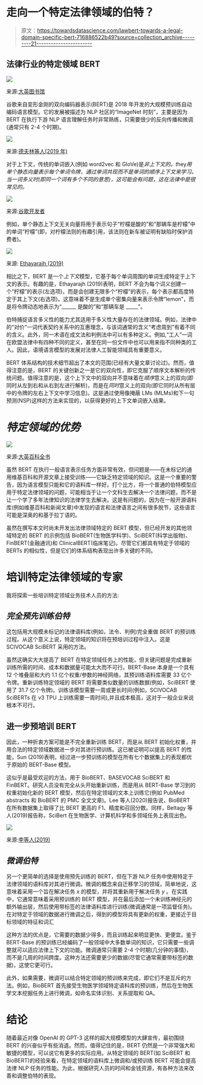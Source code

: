# 走向一个特定法律领域的伯特？

> 原文：<https://towardsdatascience.com/lawbert-towards-a-legal-domain-specific-bert-716886522b49?source=collection_archive---------21----------------------->

## 法律行业的特定领域 BERT

![](img/735dfefe351f99f67c8bfbe9e7e24f8a.png)

来源:[大英图书馆](https://www.bl.uk/collection-guides/modern-law-reports-and-legal-cases)

谷歌来自变形金刚的双向编码器表示(BERT)是 2018 年开发的大规模预训练自动编码语言模型。它的发展被描述为 NLP 社区的“ImageNet 时刻”，主要是因为 BERT 在执行下游 NLP 语言理解任务时非常熟练，只需要很少的反向传播和微调(通常只有 2-4 个时期)。

![](img/602b6f3434088ea9dc9738f7ef7b4080.png)

来源:[德夫林等人(2019 年)](https://arxiv.org/abs/1810.04805)

对于上下文，传统的单词嵌入(例如 word2vec 和 GloVe)是*非上下文的。t*hey*用单个静态向量表示每个单词令牌，通过单词共现而不是单词的顺序上下文来学习。当一词多义时(即同一个词有多个不同的意思)，这可能会有问题，这在法律中是很常见的。*

![](img/23bef0d77133fda4c4c6776e9d37d4b0.png)

来源:[谷歌开发者](https://developers.google.com/machine-learning/crash-course/embeddings/translating-to-a-lower-dimensional-space)

例如，单个静态上下文无关向量将用于表示句子“柠檬是酸的”和“那辆车是柠檬”中的单词“柠檬”(即，对柠檬法则的有趣引用，该法则在新车被证明有缺陷时保护消费者)。

![](img/e929c2f8e3b31f3af5966244e3c78a07.png)

来源: [Ethayarajh (2019)](https://www.aclweb.org/anthology/D19-1006.pdf)

相比之下，BERT 是一个*上下文*模型，它基于每个单词周围的单词生成特定于上下文的表示。有趣的是，Ethayarajh (2019)表明，BERT 不会为每个词义创建一个“柠檬”的表示(左选项)，而是会创建无限多个“柠檬”的表示，每个表示都高度特定于其上下文(右选项)。这意味着不是生成单个密集向量来表示令牌“lemon”，而是将令牌动态地表示为“______ 是酸的”和“那辆车是 _____”。

伯特捕捉语言多义性的能力尤其适用于多义性大量存在的法律领域。例如，法律中的“对价”一词代表契约关系中的互惠理念，与该词通常的含义“考虑周到”有着不同的含义。此外，同一术语在成文法和判例法中可以有多种定义。例如,“工人”一词在欧盟法律中有四种不同的定义，甚至在同一份文件中也可以用来指不同种类的工人。因此，语境语言模型的发展对法律人工智能领域具有重要意义。

BERT 体系结构的技术细节超出了本文的范围(已经有大量文章讨论过)。然而，值得注意的是，BERT 的关键创新之一是它的双向性，即它克服了顺序文本解析的传统问题。值得注意的是，这个上下文中的双向并不意味着在*顺序*意义上的双向(即同时从左到右和从右到左进行解析)，而是在*同时*意义上的双向(即它同时从所有层中的令牌的左右上下文中学习信息)。这是通过使用像掩蔽 LMs (MLMs)和下一句预测(NSP)这样的方法来实现的，以获得更好的上下文单词嵌入结果。

# ***特定领域的优势***

![](img/b9875ac3548e77b15aaf9cb1dc314a1c.png)

来源:[大英百科全书](https://www.britannica.com/story/what-is-the-difference-between-criminal-law-and-civil-law)

虽然 BERT 在执行一般语言表示任务方面非常有效，但问题是——在未标记的通用维基百科和开源文章上接受训练——它缺乏特定领域的知识。这是一个重要的警告，因为语言模型只能和它的语料库一样好。打个比方，将一个普通的伯特模型应用于特定法律领域的问题，可能相当于让一个文科生去解决一个法律问题，而不是让一个学了多年法律知识的法律学生去解决。这是有问题的，因为在一般开源语料库(例如维基百科和新闻文章)中发现的语言和法律语言之间有很多脱节，这些语言可能是深奥的和基于拉丁语的。

虽然在撰写本文时尚未开发出法律领域特定的 BERT 模型，但已经开发的其他领域特定的 BERT 的示例包括 BioBERT(生物医学科学)、SciBERT(科学出版物)、FinBERT(金融通讯)和 ClinicalBERT(临床笔记)。尽管它们都具有特定于领域的 BERTs 的相似性，但是它们的体系结构表现出许多关键的不同。

# 培训特定法律领域的专家

我将探索一些培训特定领域业务技术人员的方法:

## *完全预先训练伯特*

这包括用大规模未标记的法律语料库(例如，法令、判例)完全重做 BERT 的预训练过程。从这个意义上说，特定领域的知识将在预培训过程中注入。这是 SCIVOCAB SciBERT 采用的方法。

虽然这确实大大提高了 BERT 在特定领域任务上的性能，但关键问题是完成重新训练所需的时间、成本和数据量可能太大而不可行。BERT-Base 本身是一个具有 12 个堆叠层和大约 1.1 亿个权重/参数的神经网络，其预训练语料库需要 33 亿个令牌。重新训练特定领域的 BERT 将需要类似数量的训练数据(例如，SciBERT 使用了 31.7 亿个令牌)。训练该模型需要一周或更长时间(例如，SCIVOCAB SciBERTs 在 v3 TPU 上训练需要一周时间),并且成本极高，这对于一般企业来说根本不可行。

## 进一步预培训 BERT

因此，一种折衷方案可能是不完全重新训练 BERT，而是从 BERT 初始化权重，并用合法的特定领域数据进一步对其进行预训练。这已被证明可以提高 BERT 的性能，Sun (2019)表明，经过进一步预训练的模型在所有七个数据集上的表现都优于原始的 BERT-Base 模型。

这似乎是最受欢迎的方法，用于 BioBERT、BASEVOCAB SciBERT 和 FinBERT。研究人员没有完全从头开始重新训练，而是用从 BERT-Base 学习到的权重初始化新的 BERT 模型，然后在特定领域的文本上训练它(例如 PubMed abstracts 和 BioBERT 的 PMC 全文文章)。Lee 等人(2020)报告说，BioBERT 在所有数据集上取得了比 BERT 更高的 F1、精度和召回分数。同样，Beltagy 等人(2019)报告称，SciBert 在生物医学、计算机科学和多领域任务上表现出色。

![](img/26dac84818d76995adfdabfb137c1ce7.png)

来源:[李等人(2019)](https://arxiv.org/ftp/arxiv/papers/1901/1901.08746.pdf)

## *微调伯特*

另一个更简单的选择是使用预先训练的 BERT，但在下游 NLP 任务中使用特定于法律领域的语料库对其进行微调。微调的概念来自迁移学习的领域，简单地说，这意味着采用一个旨在解决任务 *x* 的模型，并将其重新用于解决任务 *y* 。在实践中，它通常意味着采用预训练的 BERT 模型，并在最后添加一个未训练神经元的额外输出层，然后使用带标签的法律语料库进行训练(微调通常是一项监督任务)。在对特定于领域的数据进行微调之后，得到的模型将具有更新的权重，更接近于目标领域的特征和词汇

这种方法的优点是，它需要的数据少得多，而且训练起来明显更快、更便宜。鉴于 BERT-Base 的预训练已经编码了一般领域中大多数单词的知识，它只需要一些调整就可以适应法律上下文的功能。微调通常只需要 2-4 个时期(几分钟的事情)，而不是几周的时间跨度。这种方法还需要更少的数据(尽管它通常需要带标签的数据)，这使它更可行。

此外，如果需要，微调可以结合特定领域的预训练来完成，即它们不是互斥的方法。例如，BioBERT 首先接受生物医学领域特定语料库的预训练，然后在生物医学文本挖掘任务上进行微调，如命名实体识别、关系提取和 QA。

# **结论**

随着最近对像 OpenAI 的 GPT-3 这样的超大规模模型的大肆宣传，最初围绕 BERT 的兴奋似乎有些消退。然而，值得记住的是，BERT 仍然是一个非常强大和敏捷的模型，可以说它有更多的实际应用。从特定领域的 BERT(如 SciBERT 和 BioBERT)的经验来看，在特定领域的语料库上微调和/或预训练 BERT 可能会提高法律 NLP 任务的性能。为此，根据研究人员的时间和金钱资源，有各种方法来改善和调整伯特的表现。